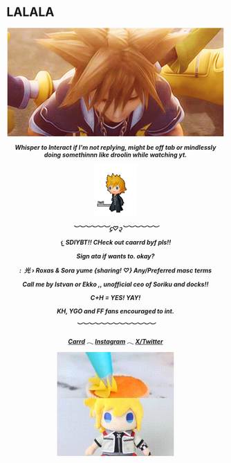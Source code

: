 

# LALALA
<h5 align="center"


![Roxas](a8876b339d430aa8a79079ca165bf14b.gif)


        
Whisper to Interact if I'm not replying, might be off tab or mindlessly doing somethinnn like droolin while watching yt.

![Walking](roxas.gif)

︶︶︶︶︶︶᧔♡᧓︶︶︶︶︶︶


𐔌 SDIYBT!! CHeck out caarrd byf pls!!

Sign ata if wants to. okay?




:  光 › Roxas & Sora yume {sharing! ♡} Any/Preferred masc terms

Call me by Istvan or Ekko ,, unofficial ceo of Soriku and docks!!

C+H = YES! YAY!

KH, YGO and FF fans encouraged to int.


︶︶︶︶︶︶︶︶︶︶︶︶︶


[Carrd](https://ekkointroduct.carrd.co/)
𓂃
[Instagram](https://www.instagram.com/cultsren/)
𓂃
[X/Twitter](https://x.com/echoedtes)







![ice head](roxas-kh2.gif)
